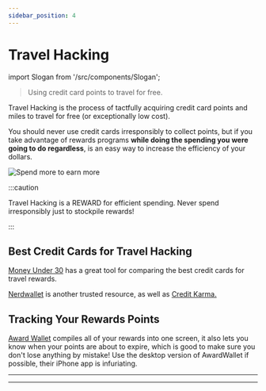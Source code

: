 ```yaml
---
sidebar_position: 4
---
```


# Travel Hacking

import Slogan from '/src/components/Slogan';

>Using credit card points to travel for free.

Travel Hacking is the process of tactfully acquiring credit card points and miles to travel for free (or exceptionally low cost). 

You should never use credit cards irresponsibly to collect points, but if you take advantage of rewards programs **while doing the spending you were going to do regardless**, is an easy way to increase the efficiency of your dollars.

![Spend more to earn more](/img/credit-card-rewards.svg)

:::caution

Travel Hacking is a REWARD for efficient spending. Never spend irresponsibly just to stockpile rewards!

:::

## Best Credit Cards for Travel Hacking

[Money Under 30](https://www.moneyunder30.com/credit-card-results) has a great tool for comparing the best credit cards for travel rewards.

[Nerdwallet](https://www.nerdwallet.com/travel-miles-credit-cards) is another trusted resource, as well as [Credit Karma.](https://www.creditkarma.com/)

## Tracking Your Rewards Points

[Award Wallet](https://awardwallet.com/api/main) compiles all of your rewards into one screen, it also lets you know when your points are about to expire, which is good to make sure you don't lose anything by mistake! Use the desktop version of AwardWallet if possible, their iPhone app is infuriating.

---
<Slogan/>

---